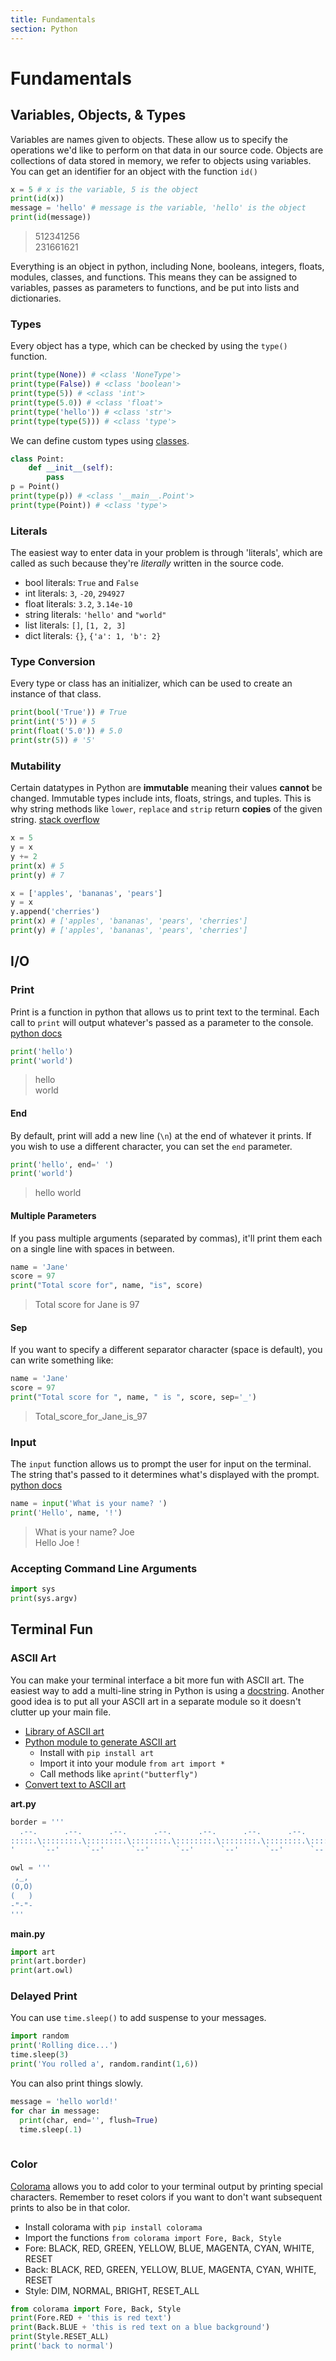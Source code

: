 ```yaml
---
title: Fundamentals
section: Python
---
```



# Fundamentals


## Variables, Objects, & Types

Variables are names given to objects. These allow us to specify the operations we'd like to perform on that data in our source code. Objects are collections of data stored in memory, we refer to objects using variables. You can get an identifier for an object with the function `id()`

```python
x = 5 # x is the variable, 5 is the object
print(id(x))
message = 'hello' # message is the variable, 'hello' is the object
print(id(message))
```
> 512341256<br>
> 231661621

Everything is an object in python, including None, booleans, integers, floats, modules, classes, and functions. This means they can be assigned to variables, passes as parameters to functions, and be put into lists and dictionaries.





### Types

Every object has a type, which can be checked by using the `type()` function.

```python
print(type(None)) # <class 'NoneType'>
print(type(False)) # <class 'boolean'>
print(type(5)) # <class 'int'>
print(type(5.0)) # <class 'float'>
print(type('hello')) # <class 'str'>
print(type(type(5))) # <class 'type'>
```

We can define custom types using [classes](#classes).

```python
class Point:
    def __init__(self):
        pass
p = Point()
print(type(p)) # <class '__main__.Point'>
print(type(Point)) # <class 'type'>
```

### Literals

The easiest way to enter data in your problem is through 'literals', which are called as such because they're *literally* written in the source code.

- bool literals: `True` and `False`
- int literals: `3`, `-20`, `294927`
- float literals: `3.2`, `3.14e-10`
- string literals: `'hello'` and `"world"`
- list literals: `[]`, `[1, 2, 3]`
- dict literals: `{}`, `{'a': 1, 'b': 2}`


### Type Conversion

Every type or class has an initializer, which can be used to create an instance of that class.

```python
print(bool('True')) # True
print(int('5')) # 5
print(float('5.0')) # 5.0
print(str(5)) # '5'
```


### Mutability

Certain datatypes in Python are **immutable** meaning their values **cannot** be changed. Immutable types include ints, floats, strings, and tuples. This is why string methods like `lower`, `replace` and `strip` return **copies** of the given string. [stack overflow](https://stackoverflow.com/questions/8056130/immutable-vs-mutable-types)


```python
x = 5
y = x
y += 2
print(x) # 5
print(y) # 7
```

```python
x = ['apples', 'bananas', 'pears']
y = x
y.append('cherries')
print(x) # ['apples', 'bananas', 'pears', 'cherries']
print(y) # ['apples', 'bananas', 'pears', 'cherries']
```





## I/O

### Print

Print is a function in python that allows us to print text to the terminal. Each call to `print` will output whatever's passed as a parameter to the console. [python docs](https://docs.python.org/3/library/functions.html#print)

```python
print('hello')
print('world')
```
> hello<br>
> world


#### End

By default, print will add a new line (`\n`) at the end of whatever it prints. If you wish to use a different character, you can set the `end` parameter.

```python
print('hello', end=' ')
print('world')
```
> hello world

#### Multiple Parameters

If you pass multiple arguments (separated by commas), it'll print them each on a single line with spaces in between. 

```python
name = 'Jane'
score = 97
print("Total score for", name, "is", score)
```
> Total score for Jane is 97

#### Sep

If you want to specify a different separator character (space is default), you can write something like:

```python
name = 'Jane'
score = 97
print("Total score for ", name, " is ", score, sep='_')
```
> Total_score_for_Jane_is_97


### Input

The `input` function allows us to prompt the user for input on the terminal. The string that's passed to it determines what's displayed with the prompt. [python docs](https://docs.python.org/3/library/functions.html#input)

```python
name = input('What is your name? ')
print('Hello', name, '!')

```
> What is your name? Joe<br>
> Hello Joe !




### Accepting Command Line Arguments



```python
import sys
print(sys.argv)
```



## Terminal Fun

### ASCII Art


You can make your terminal interface a bit more fun with ASCII art. The easiest way to add a multi-line string in Python is using a [docstring](Docstrings.md). Another good idea is to put all your ASCII art in a separate module so it doesn't clutter up your main file.

- [Library of ASCII art](https://www.asciiart.eu/)
- [Python module to generate ASCII art](https://pypi.org/project/art/)
  - Install with `pip install art`
  - Import it into your module `from art import *`
  - Call methods like `aprint("butterfly")`
- [Convert text to ASCII art](https://www.patorjk.com/software/taag/)


**art.py**
```python
border = '''
  .--.      .--.      .--.      .--.      .--.      .--.      .--.      .--.
:::::.\::::::::.\::::::::.\::::::::.\::::::::.\::::::::.\::::::::.\::::::::.\
'      `--'      `--'      `--'      `--'      `--'      `--'      `--'      `'''

owl = '''
 ,_,
(O,O)
(   )
-"-"-
'''
```

**main.py**
```python
import art
print(art.border)
print(art.owl)
```



### Delayed Print

You can use `time.sleep()` to add suspense to your messages.

```python
import random
print('Rolling dice...')
time.sleep(3)
print('You rolled a', random.randint(1,6))
```

You can also print things slowly.

```python
message = 'hello world!'
for char in message:
  print(char, end='', flush=True)
  time.sleep(.1)
    
```


### Color

[Colorama](https://pypi.org/project/colorama/) allows you to add color to your terminal output by printing special characters. Remember to reset colors if you want to don't want subsequent prints to also be in that color.

- Install colorama with `pip install colorama`
- Import the functions `from colorama import Fore, Back, Style`
- Fore: BLACK, RED, GREEN, YELLOW, BLUE, MAGENTA, CYAN, WHITE, RESET
- Back: BLACK, RED, GREEN, YELLOW, BLUE, MAGENTA, CYAN, WHITE, RESET
- Style: DIM, NORMAL, BRIGHT, RESET_ALL

```python
from colorama import Fore, Back, Style
print(Fore.RED + 'this is red text')
print(Back.BLUE + 'this is red text on a blue background')
print(Style.RESET_ALL)
print('back to normal')
```
